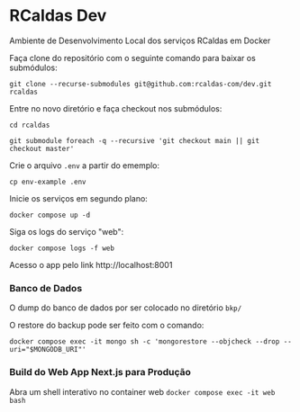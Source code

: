 # RCaldas Dev
Ambiente de Desenvolvimento Local dos serviços RCaldas em Docker

Faça clone do repositório com o seguinte comando para baixar os submódulos:

`git clone --recurse-submodules git@github.com:rcaldas-com/dev.git rcaldas`

Entre no novo diretório e faça checkout nos submódulos:

`cd rcaldas`

`git submodule foreach -q --recursive 'git checkout main || git checkout master'`

Crie o arquivo `.env` a partir do ememplo:

`cp env-example .env`

Inicie os serviços em segundo plano:

`docker compose up -d`

Siga os logs do serviço "web":

`docker compose logs -f web`

Acesso o app pelo link http://localhost:8001


### Banco de Dados

O dump do banco de dados por ser colocado no diretório `bkp/`

O restore do backup pode ser feito com o comando:

`docker compose exec -it mongo sh -c 'mongorestore --objcheck --drop --uri="$MONGODB_URI"'`


### Build do Web App Next.js para Produção

Abra um shell interativo no container web
`docker compose exec -it web bash`

